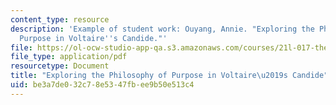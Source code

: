 ```yaml
---
content_type: resource
description: 'Example of student work: Ouyang, Annie. "Exploring the Philosophy of
  Purpose in Voltaire''s Candide."'
file: https://ol-ocw-studio-app-qa.s3.amazonaws.com/courses/21l-017-the-art-of-the-probable-literature-and-probability-spring-2008/be3a7de032c78e5347fbee9b50e513c4_essay2_ouyang.pdf
file_type: application/pdf
resourcetype: Document
title: "Exploring the Philosophy of Purpose in Voltaire\u2019s Candide"
uid: be3a7de0-32c7-8e53-47fb-ee9b50e513c4
---
```

